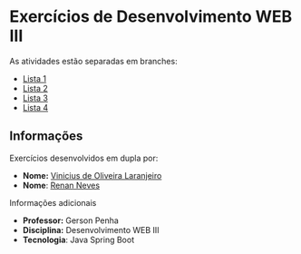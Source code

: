 # Exercícios de Desenvolvimento WEB III
As atividades estão separadas em branches:
- [Lista 1](https://github.com/noo-e/atv-autobots/tree/atv1)
- [Lista 2](https://github.com/noo-e/atv-autobots/tree/atv2)
- [Lista 3](https://github.com/noo-e/atv-autobots/tree/atv3)
- [Lista 4](https://github.com/noo-e/atv-autobots/tree/atv4)
## Informações
Exercícios desenvolvidos em dupla por:
- **Nome:** [Vinicius de Oliveira Laranjeiro](https://github.com/noo-e)
- **Nome**: [Renan Neves](https://github.com/Renan-Neves)

Informações adicionais
- **Professor:** Gerson Penha
- **Disciplina:** Desenvolvimento WEB III
- **Tecnologia**: Java Spring Boot
